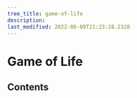 ```yaml
---
tree_title: game-of-life
description: 
last_modified: 2022-06-09T21:23:28.2328
---
```


# Game of Life

## Contents
